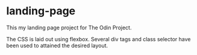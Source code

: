# landing-page
This my landing page project for The Odin Project.

The CSS is laid out using flexbox.
Several div tags and class selector have been used to attained the desired layout.



